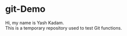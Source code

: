 # git-Demo
Hi, my name is Yash Kadam.
<br>
This is a temporary repository used to test Git functions.
